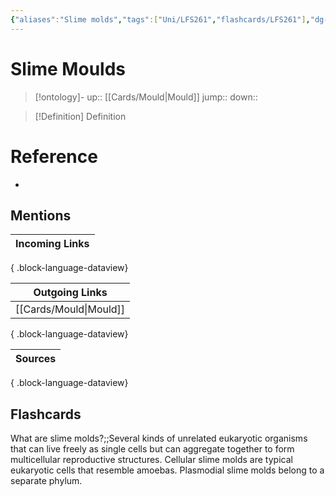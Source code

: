```yaml
---
{"aliases":"Slime molds","tags":["Uni/LFS261","flashcards/LFS261"],"dg-publish":true,"permalink":"/cards/slime-moulds/","dgPassFrontmatter":true}
---
```


# Slime Moulds

> [!ontology]-
> up:: [[Cards/Mould\|Mould]]
> jump:: 
> down:: 

> [!Definition] Definition
> 

# Reference
- 

## Mentions

| Incoming Links |
| -------------- |

{ .block-language-dataview}

| Outgoing Links            |
| ------------------------- |
| [[Cards/Mould\|Mould]] |

{ .block-language-dataview}

| Sources |
| ------- |

{ .block-language-dataview}

## Flashcards 

What are slime molds?;;Several kinds of unrelated eukaryotic organisms that can live freely as single cells but can aggregate together to form multicellular reproductive structures. Cellular slime molds are typical eukaryotic cells that resemble amoebas. Plasmodial slime molds belong to a separate phylum.